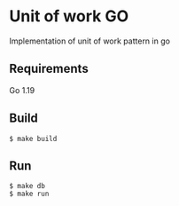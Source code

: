 # Unit of work GO

Implementation of unit of work pattern in go

## Requirements

Go 1.19

## Build 

```
$ make build
```

## Run

```
$ make db
$ make run
```
